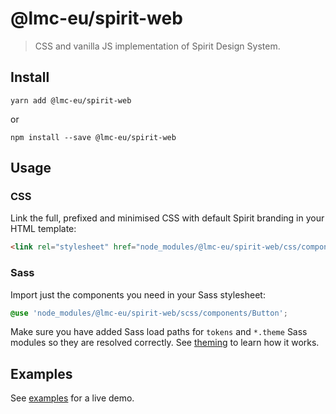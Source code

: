 # @lmc-eu/spirit-web

> CSS and vanilla JS implementation of Spirit Design System.

## Install

```shell
yarn add @lmc-eu/spirit-web
```

or

```shell
npm install --save @lmc-eu/spirit-web
```

## Usage

### CSS

Link the full, prefixed and minimised CSS with default Spirit branding in your
HTML template:

```html
<link rel="stylesheet" href="node_modules/@lmc-eu/spirit-web/css/components.min.css" />
```

### Sass

Import just the components you need in your Sass stylesheet:

```scss
@use 'node_modules/@lmc-eu/spirit-web/scss/components/Button';
```

Make sure you have added Sass load paths for `tokens` and `*.theme` Sass
modules so they are resolved correctly. See [theming] to learn how it works.

## Examples

See [examples] for a live demo.

[theming]: https://github.com/lmc-eu/spirit-design-system/blob/main/src/web/THEMING.md
[examples]: https://github.com/lmc-eu/spirit-design-system/tree/main/examples/web

